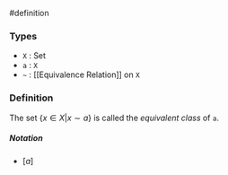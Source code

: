 #definition
### Types
- `X` : Set
- `a` : `X`
- `~` : [[Equivalence Relation]] on `X`
### Definition
The set $\left\{ x \in X | x \sim a\right\}$ is called the *equivalent class* of `a`.
##### Notation
- $\left[ a \right]$
